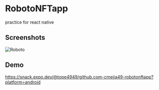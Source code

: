 # RobotoNFTapp
practice for react native 

## Screenshots
![Roboto](https://user-images.githubusercontent.com/48019294/183326703-6970e396-0cbc-4f8d-81b4-009c77b21bf0.png)


## Demo

https://snack.expo.dev/@tope4949/github.com-cmejia49-robotonftapp?platform=android
